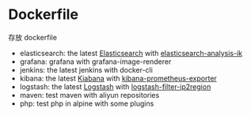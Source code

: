 # Dockerfile
存放 dockerfile

* elasticsearch: the latest [Elasticsearch](https://www.docker.elastic.co/r/elasticsearch) with   [elasticsearch-analysis-ik](https://github.com/medcl/elasticsearch-analysis-ik)
* grafana: grafana with grafana-image-renderer
* jenkins: the latest jenkins with docker-cli
* kibana: the latest [Kiabana](https://www.docker.elastic.co/r/kibana) with [kibana-prometheus-exporter](https://github.com/pjhampton/kibana-prometheus-exporter)
* logstash: the latest [Logstash](https://www.docker.elastic.co/r/logstash) with [logstash-filter-ip2region](https://github.com/liangwenrong/ip2region-my/)
* maven: test maven with aliyun repositories
* php: test php in alpine with some plugins